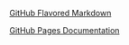 [GitHub Flavored Markdown](https://guides.github.com/features/mastering-markdown/)

[GitHub Pages Documentation](https://docs.github.com/categories/github-pages-basics/)
